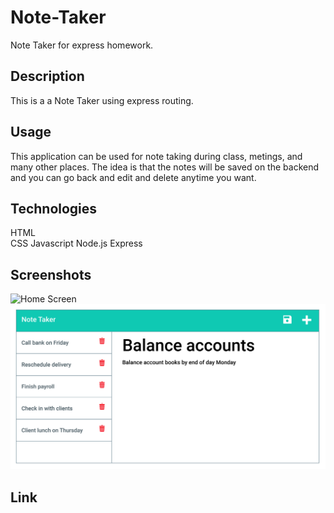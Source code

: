 # Note-Taker
Note Taker for express homework.

## Description
This is a a Note Taker using express routing. 

## Usage
This application can be used for note taking during class, metings, 
and many other places. The idea is that the notes will be saved on
the backend and you can go back and edit and delete anytime you want. 



## Technologies
HTML  
CSS
Javascript 
Node.js
Express


## Screenshots 
![Home Screen](Note-Taker\Assets\11-express-homework-demo-01.png)
![Notes Screen](\Assets\11-express-homework-demo-02.png)



## Link

